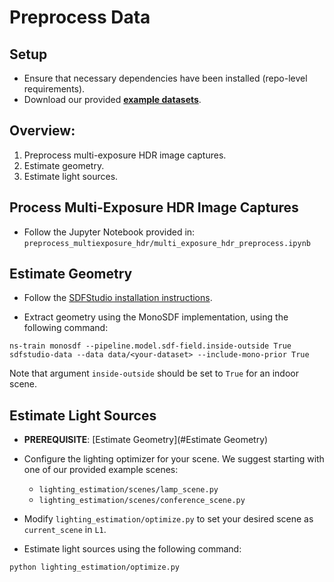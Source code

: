 # Preprocess Data

## Setup
- Ensure that necessary dependencies have been installed (repo-level requirements).
- Download our provided [**example datasets**](https://drive.google.com/drive/folders/1mGEc9dztIyxDxjUzpN22ay34HgXJya9H?usp=sharing).

## Overview:
1. Preprocess multi-exposure HDR image captures.
2. Estimate geometry.
3. Estimate light sources.

## Process Multi-Exposure HDR Image Captures
- Follow the Jupyter Notebook provided in:
`preprocess_multiexposure_hdr/multi_exposure_hdr_preprocess.ipynb`

## Estimate Geometry
- Follow the [SDFStudio installation instructions](https://github.com/autonomousvision/sdfstudio#1-installation-setup-the-environment).

- Extract geometry using the MonoSDF implementation, using the following command:
```commandline
ns-train monosdf --pipeline.model.sdf-field.inside-outside True sdfstudio-data --data data/<your-dataset> --include-mono-prior True
```

Note that argument `inside-outside` should be set to `True` for an indoor scene.

## Estimate Light Sources
- **PREREQUISITE**: [Estimate Geometry](#Estimate Geometry)
- Configure the lighting optimizer for your scene.  We suggest starting with one of our provided example scenes:
  - `lighting_estimation/scenes/lamp_scene.py`
  - `lighting_estimation/scenes/conference_scene.py`

- Modify `lighting_estimation/optimize.py` to set your desired scene as `current_scene` in `L1`.

- Estimate light sources using the following command:
```commandline
python lighting_estimation/optimize.py
```

